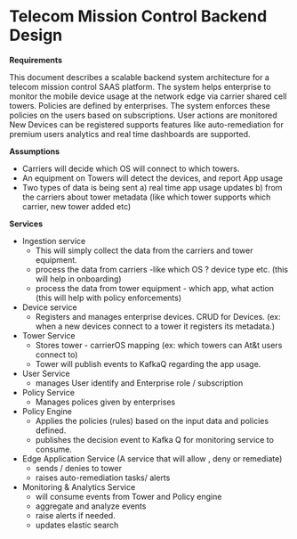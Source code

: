 
# Telecom Mission Control Backend Design

**Requirements**

This document describes a scalable backend system architecture for a telecom mission control SAAS platform.
The system helps enterprise to monitor the mobile device usage at the network edge via carrier shared cell towers.
Policies are defined by enterprises. The system enforces these policies on the users based on subscriptions.
User actions are monitored
New Devices can be registered
supports features like auto-remediation for premium users
analytics and real time dashboards are supported.



**Assumptions**
- Carriers will decide which OS will connect to which towers.
- An equipment on Towers will detect the devices, and report App usage
- Two types of data is being sent a) real time app usage updates b) from the carriers about tower metadata (like which tower supports which carrier, new tower added etc)


**Services**
- Ingestion service 
  - This will simply collect the data from the carriers and tower equipment. 
  - process the data from carriers -like which OS ? device type etc. (this will help in onboarding)
  - process the data from tower equipment - which app, what action (this will help with policy enforcements)
- Device service
  - Registers and manages enterprise devices. CRUD for Devices. (ex: when a new devices connect to a tower it registers its metadata.)
- Tower Service
  - Stores tower - carrierOS mapping (ex: which towers can At&t users connect to)
  - Tower will publish events to KafkaQ regarding the app usage.
- User Service
  - manages User identify and Enterprise role / subscription 
- Policy Service
  - Manages polices given by enterprises 
- Policy Engine
  - Applies the policies (rules) based on the input data and policies defined.
  - publishes the decision event to Kafka Q for monitoring service to consume.
- Edge Application Service (A service that will allow , deny or remediate)
  - sends / denies to tower
  - raises auto-remediation tasks/ alerts
- Monitoring & Analytics Service
  - will consume events from Tower and Policy engine
  - aggregate and analyze events
  - raise alerts if needed.
  - updates elastic search


    